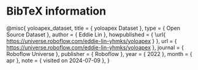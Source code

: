 # BibTeX information
@misc{
yoloapex_dataset,
title = { yoloapex Dataset },
type = { Open Source Dataset },
author = { Eddie Lin },
howpublished = { \url{ https://universe.roboflow.com/eddie-lin-yhmks/yoloapex } },
url = { https://universe.roboflow.com/eddie-lin-yhmks/yoloapex },
journal = { Roboflow Universe },
publisher = { Roboflow },
year = { 2022 },
month = { apr },
note = { visited on 2024-07-09 },
}